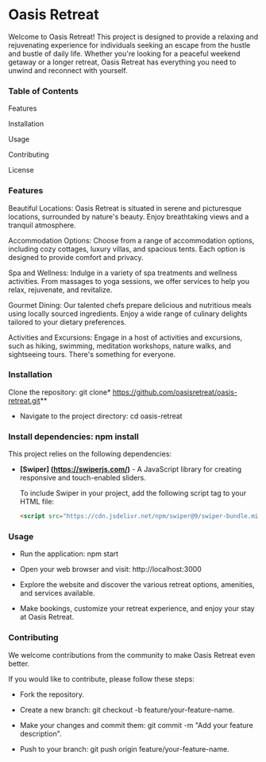 # Oasis Retreat

Welcome to Oasis Retreat! This project is designed to provide a relaxing and rejuvenating experience for individuals seeking an escape from the hustle and bustle of daily life. Whether you're looking for a peaceful weekend getaway or a longer retreat, Oasis Retreat has everything you need to unwind and reconnect with yourself.

### Table of Contents

Features

Installation

Usage

Contributing

License

### Features

Beautiful Locations: Oasis Retreat is situated in serene and picturesque locations, surrounded by nature's beauty. Enjoy breathtaking views and a tranquil atmosphere.

Accommodation Options: Choose from a range of accommodation options, including cozy cottages, luxury villas, and spacious tents. Each option is designed to provide comfort and privacy.

Spa and Wellness: Indulge in a variety of spa treatments and wellness activities. From massages to yoga sessions, we offer services to help you relax, rejuvenate, and revitalize.

Gourmet Dining: Our talented chefs prepare delicious and nutritious meals using locally sourced ingredients. Enjoy a wide range of culinary delights tailored to your dietary preferences.

Activities and Excursions: Engage in a host of activities and excursions, such as hiking, swimming, meditation workshops, nature walks, and sightseeing tours. There's something for everyone.

### Installation

Clone the repository: git clone* https://github.com/oasisretreat/oasis-retreat.git**

* Navigate to the project directory: cd oasis-retreat

### Install dependencies: npm install
This project relies on the following dependencies:

- **[Swiper] (https://swiperjs.com/)** - A JavaScript library for creating responsive and touch-enabled sliders.

  To include Swiper in your project, add the following script tag to your HTML file:

  ```html
  <script src="https://cdn.jsdelivr.net/npm/swiper@9/swiper-bundle.min.js"></script>

### Usage

* Run the application: npm start

* Open your web browser and visit: http://localhost:3000

* Explore the website and discover the various retreat options, amenities, and services available.

* Make bookings, customize your retreat experience, and enjoy your stay at Oasis Retreat.

### Contributing

We welcome contributions from the community to make Oasis Retreat even better.

If you would like to contribute, please follow these steps:

* Fork the repository.

* Create a new branch: git checkout -b feature/your-feature-name.

* Make your changes and commit them: git commit -m "Add your feature description".

* Push to your branch: git push origin feature/your-feature-name.